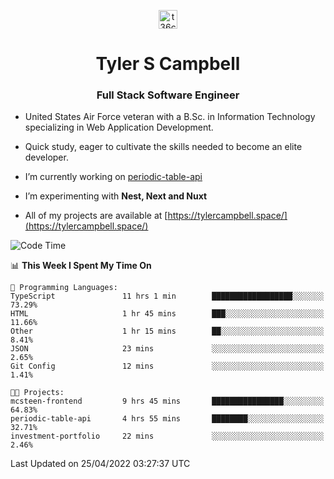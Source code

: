 <p align="center">
<a href="https://www.linkedin.com/in/t36campbell" target="blank"><img align="center" src="https://ik.imagekit.io/t36campbell/Portfolio/linkedin.png.original_m8bbGgPh6.png" alt="t36campbell" height="30" width="30" /></a>
</p>
<h1 align="center">Tyler S Campbell</h1>
<h3 align="center">Full Stack Software Engineer</h3>

* United States Air Force veteran with a B.Sc. in Information Technology specializing in Web Application Development. 

* Quick study, eager to cultivate the skills needed to become an elite developer.

* I’m currently working on [periodic-table-api](https://github.com/t36campbell/periodic-table-api)

* I’m experimenting with **Nest, Next and Nuxt**

* All of my projects are available at [https://tylercampbell.space/](https://tylercampbell.space/)

<!--START_SECTION:waka-->
![Code Time](http://img.shields.io/badge/Code%20Time-1%2C589%20hrs%2039%20mins-blue)

📊 **This Week I Spent My Time On** 

```text
💬 Programming Languages: 
TypeScript               11 hrs 1 min        ██████████████████░░░░░░░   73.29% 
HTML                     1 hr 45 mins        ███░░░░░░░░░░░░░░░░░░░░░░   11.66% 
Other                    1 hr 15 mins        ██░░░░░░░░░░░░░░░░░░░░░░░   8.41% 
JSON                     23 mins             ░░░░░░░░░░░░░░░░░░░░░░░░░   2.65% 
Git Config               12 mins             ░░░░░░░░░░░░░░░░░░░░░░░░░   1.41%

🐱‍💻 Projects: 
mcsteen-frontend         9 hrs 45 mins       ████████████████░░░░░░░░░   64.83% 
periodic-table-api       4 hrs 55 mins       ████████░░░░░░░░░░░░░░░░░   32.71% 
investment-portfolio     22 mins             ░░░░░░░░░░░░░░░░░░░░░░░░░   2.46%

```


 Last Updated on 25/04/2022 03:27:37 UTC
<!--END_SECTION:waka-->
